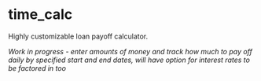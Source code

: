 
# time_calc

Highly customizable loan payoff calculator.

*Work in progress - enter amounts of money and track how much to pay off daily by specified start and end dates, will have option for interest rates to be factored in too*
